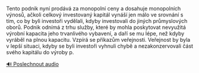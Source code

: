 
Tento podnik nyní prodává za monopolní ceny a dosahuje monopolních výnosů, ačkoli celkový investovaný kapitál vynáší jen málo ve srovnání s tím, co by byli investoři vydělali, kdyby investovali do jiných průmyslových oborů. Podnik odnímá z trhu služby, které by mohla poskytovat nevyužitá výrobní kapacita jeho trvanlivého vybavení, a daří se mu lépe, než kdyby vyráběl na plnou kapacitu. Vzpírá se příkazům veřejnosti. Veřejnost by byla v lepší situaci, kdyby se byli investoři vyhnuli chybě a nezakonzervovali část svého kapitálu do výroby p.

[🔊 Poslechnout audio](/data/7-paragraphs/audio/chapter_67/para_011-Tento-podnik-nyn-prodv-za-monopoln-ceny-a-dosa.mp3)
